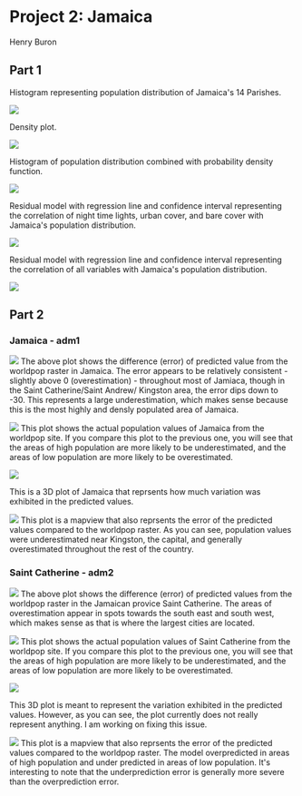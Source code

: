 # Project 2: Jamaica

Henry Buron

## Part 1

Histogram representing population distribution of Jamaica's 14 Parishes.

![](jam_histogram99.png)

Density plot.

![](jam_density99.png)

Histogram of population distribution combined with probability density function.

![](jam_pdf_log99.png)

Residual model with regression line and confidence interval representing the correlation of night time lights, urban cover, and bare cover with Jamaica's population distribution.

![](jam_some_variables99.png)

Residual model with regression line and confidence interval representing the correlation of all variables with Jamaica's population distribution.

![](jam_all_variables99.png)

## Part 2

### Jamaica - adm1

![](jamaica_diff1.png)
The above plot shows the difference (error) of predicted value from the worldpop raster in Jamaica. The error appears to be relatively consistent - slightly above 0 (overestimation) - throughout most of Jamiaca, though in the Saint Catherine/Saint Andrew/ Kingston area, the error dips down to -30. This represents a large underestimation, which makes sense because this is the most highly and densly populated area of Jamaica.

![](jamaicapop_proj2_part2.png)
This plot shows the actual population values of Jamaica from the worldpop site. If you compare this plot to the previous one, you will see that the areas of high population are more likely to be underestimated, and the areas of low population are more likely to be overestimated.

![](jamaica_3d)

This is a 3D plot of Jamaica that reprsents how much variation was exhibited in the predicted values.

![](jamaica_mapview.png)
This plot is a mapview that also reprsents the error of the predicted values compared to the worldpop raster. As you can see, population values were underestimated near Kingston, the capital, and generally overestimated throughout the rest of the country.

### Saint Catherine - adm2

![](saint_catherine2.png)
The above plot shows the difference (error) of predicted values from the worldpop raster in the Jamaican provice Saint Catherine. The areas of overestimation appear in spots towards the south east and south west, which makes sense as that is where the largest cities are located.

![](saint_catherine1.png)
This plot shows the actual population values of Saint Catherine from the worldpop site. If you compare this plot to the previous one, you will see that the areas of high population are more likely to be underestimated, and the areas of low population are more likely to be overestimated.

![](saint_catherine3d)

This 3D plot is meant to represent the variation exhibited in the predicted values. However, as you can see, the plot currently does not really represent anything. I am working on fixing this issue.

![](saint_catherine_mapview.png)
This plot is a mapview that also reprsents the error of the predicted values compared to the worldpop raster. The model overpredicted in areas of high population and under predicted in areas of low population. It's interesting to note that the underprediction error is generally more severe than the overprediction error.
